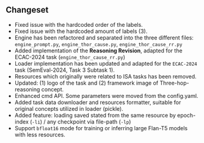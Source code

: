 ## Changeset

* Fixed issue with the hardcoded order of the labels.
* Fixed issue with the hardcoded amount of labels (3).
* Engine has been refactored and separated into the three different files: `engine_prompt.py`, `engine_thor_cause.py`, `engine_thor_cause_rr.py`
* Added implementation of the **Reasoning Revision**, adapted for the ECAC-2024 task (`engine_thor_cause_rr.py`)
* Loader implementation has been updated and adapted for the `ECAC-2024` task (SemEval-2024, Task 3 Subtask 1).
* Resources which originally were related to ISA tasks has been removed.
* Updated: (1) logo of the task and (2) framework image of Three-hop-reasoning concept.
* Enhanced cmd API. Some parameters were moved from the config.yaml.
* Added task data downloader and resources formatter, suitable for original concepts utilized in loader (pickle).
* Added feature: loading saved stated from the same resource by epoch-index (`-li`) / any checkpoint via file-path (`-lp`)
* Support `bfloat16` mode for training or inferring large Flan-T5 models with less resources.